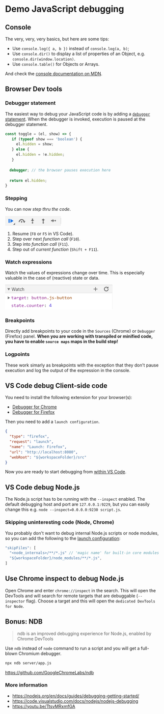 # Demo JavaScript debugging

## Console

The very, very, very basics, but here are some tips:

- Use `console.log({ a, b })` instead of `console.log(a, b)`;
- Use `console.dir()` to display a list of properties of an Object, e.g. `console.dir(window.location)`.
- Use `console.table()` for Objects or Arrays.

And check the [console documentation on MDN](https://developer.mozilla.org/en-US/docs/Web/API/Console/dir).

## Browser Dev tools

### Debugger statement

The easiest way to debug your JavaScript code is by adding a [`debugger` statement](https://developer.mozilla.org/en-US/docs/Web/JavaScript/Reference/Statements/debugger). When the debugger is invoked, execution is paused at the debugger statement.

```js
const toggle = (el, show) => {
   if (typeof show === 'boolean') {
     el.hidden = show;
   } else {
     el.hidden = !e.hidden;
   }

  debugger; // the browser pauses execution here

  return el.hidden;
}
```

### Stepping

You can now _step thru the code_.

![Debug stepping](_docs/stepping.png)

1. Resume (`F8` or `F5` in VS Code).
2. Step over next _function call_ (`F10`).
3. Step into _function call_ (`F11`).
4. Step out of _current function_ (`Shift + F11`).

### Watch expressions

Watch the values of expressions change over time. This is especially valuable in the case of (reactive) state or data.

![Watch](_docs/watch.png)

### Breakpoints

Directly add breakpoints to your code in the `Sources` (Chrome) or `Debugger` (Firefox) panel. **When you are working with transpiled or minified code, you have to enable `source maps` maps in the build step!**

### Logpoints

These work simarly as breakpoints with the exception that they don't pause execution and log the output of the expression in the console.

## VS Code debug Client-side code

You need to install the following extension for your browser(s):

- [Debugger for Chrome](https://marketplace.visualstudio.com/items?itemName=msjsdiag.debugger-for-chrome)
- [Debugger for Firefox](https://marketplace.visualstudio.com/items?itemName=firefox-devtools.vscode-firefox-debug)

Then you need to add a `launch configuration`.

```json
{
  "type": "firefox",
  "request": "launch",
  "name": "Launch: Firefox",
  "url": "http://localhost:8080",
  "webRoot": "${workspaceFolder}/src"  
}
```

Now you are ready to start debugging from [within VS Code](https://code.visualstudio.com/docs/editor/debugging).

## VS Code debug Node.js

The Node.js script has to be running with the  `--inspect` enabled. The default debugging host and port are `127.0.0.1:9229`, but you can easily change this e.g. `node --inspect=0.0.0.0:9230 script.js`.

### Skipping uninteresting code (Node, Chrome)

You probably don't want to debug internal Node.js scripts or node modules, so you can add the following to the [launch configuration](https://code.visualstudio.com/docs/nodejs/nodejs-debugging#_skipping-uninteresting-code-node-chrome):

```js
"skipFiles": [
  "<node_internals>/**/*.js" // 'magic name' for built-in core modules of Node.js
  "${workspaceFolder}/node_modules/**/*.js",
]
```

## Use Chrome inspect to debug Node.js

Open Chrome and enter `chrome://inspect` in the search. This will open the DevTools and will search for remote targets that are debuggable (`--inspector` flag). Choose a target and this will open the `dedicated DevTools for Node`.

## Bonus: NDB

> ndb is an improved debugging experience for Node.js, enabled by Chrome DevTools

Use `ndb` instead of `node` command to run a script and you will get a full-blown Chromium debugger.

```bash
npx ndb server/app.js
```

https://github.com/GoogleChromeLabs/ndb

### More information

- https://nodejs.org/en/docs/guides/debugging-getting-started/
- https://code.visualstudio.com/docs/nodejs/nodejs-debugging
- https://youtu.be/TtsvMRxmfGA
